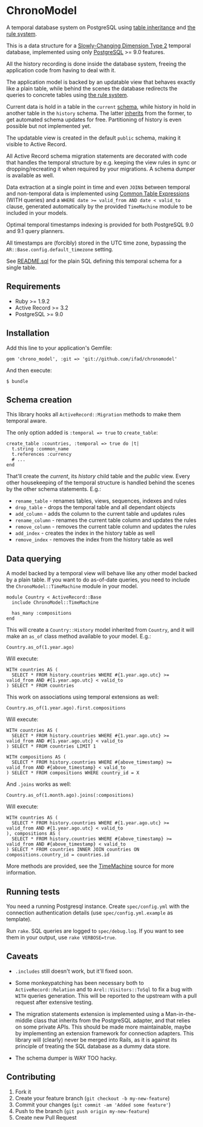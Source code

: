 # ChronoModel

A temporal database system on PostgreSQL using
[table inheritance](http://www.postgresql.org/docs/9.0/static/ddl-inherit.html) and
[the rule system](http://www.postgresql.org/docs/9.0/static/rules-update.html).

This is a data structure for a
[Slowly-Changing Dimension Type 2](http://en.wikipedia.org/wiki/Slowly_changing_dimension#Type_2)
temporal database, implemented using only [PostgreSQL](http://www.postgresql.org) >= 9.0 features.

All the history recording is done inside the database system, freeing the application code from
having to deal with it.

The application model is backed by an updatable view that behaves exactly like a plain table, while
behind the scenes the database redirects the queries to concrete tables using
[the rule system](http://www.postgresql.org/docs/9.0/static/rules-update.html).

Current data is hold in a table in the `current` [schema](http://www.postgresql.org/docs/9.0/static/ddl-schemas.html),
while history in hold in another table in the `history` schema. The latter
[inherits](http://www.postgresql.org/docs/9.0/static/ddl-inherit.html) from the former, to get
automated schema updates for free. Partitioning of history is even possible but not implemented
yet.

The updatable view is created in the default `public` schema, making it visible to Active Record.

All Active Record schema migration statements are decorated with code that handles the temporal
structure by e.g. keeping the view rules in sync or dropping/recreating it when required by your
migrations. A schema dumper is available as well.

Data extraction at a single point in time and even `JOIN`s between temporal and non-temporal data
is implemented using
[Common Table Expressions](http://www.postgresql.org/docs/9.0/static/queries-with.html)
(WITH queries) and a `WHERE date >= valid_from AND date < valid_to` clause, generated automatically
by the provided `TimeMachine` module to be included in your models.

Optimal temporal timestamps indexing is provided for both PostgreSQL 9.0 and 9.1 query planners.

All timestamps are (forcibly) stored in the UTC time zone, bypassing the `AR::Base.config.default_timezone`
setting.

See  [README.sql](https://github.com/ifad/chronomodel/blob/master/README.sql) for the plain SQL
defining this temporal schema for a single table.


## Requirements

* Ruby &gt;= 1.9.2
* Active Record &gt;= 3.2
* PostgreSQL &gt;= 9.0


## Installation

Add this line to your application's Gemfile:

    gem 'chrono_model', :git => 'git://github.com/ifad/chronomodel'

And then execute:

    $ bundle


## Schema creation

This library hooks all `ActiveRecord::Migration` methods to make them temporal aware.

The only option added is `:temporal => true` to `create_table`:

    create_table :countries, :temporal => true do |t|
      t.string :common_name
      t.references :currency
      # ...
    end

That'll create the _current_, its _history_ child table and the _public_ view.
Every other housekeeping of the temporal structure is handled behind the scenes
by the other schema statements. E.g.:

 * `rename_table`  - renames tables, views, sequences, indexes and rules
 * `drop_table`    - drops the temporal table and all dependant objects
 * `add_column`    - adds the column to the current table and updates rules
 * `rename_column` - renames the current table column and updates the rules
 * `remove_column` - removes the current table column and updates the rules
 * `add_index`     - creates the index in the history table as well
 * `remove_index`  - removes the index from the history table as well


## Data querying

A model backed by a temporal view will behave like any other model backed by a
plain table. If you want to do as-of-date queries, you need to include the
`ChronoModel::TimeMachine` module in your model.

    module Country < ActiveRecord::Base
      include ChronoModel::TimeMachine

      has_many :compositions
    end

This will create a `Country::History` model inherited from `Country`, and it
will make an `as_of` class method available to your model. E.g.:

    Country.as_of(1.year.ago)

Will execute:

    WITH countries AS (
      SELECT * FROM history.countries WHERE #{1.year.ago.utc} >= valid_from AND #{1.year.ago.utc} < valid_to
    ) SELECT * FROM countries

This work on associations using temporal extensions as well:

    Country.as_of(1.year.ago).first.compositions

Will execute:

    WITH countries AS (
      SELECT * FROM history.countries WHERE #{1.year.ago.utc} >= valid_from AND #{1.year.ago.utc} < valid_to
    ) SELECT * FROM countries LIMIT 1

    WITH compositions AS (
      SELECT * FROM history.countries WHERE #{above_timestamp} >= valid_from AND #{above_timestamp} < valid_to
    ) SELECT * FROM compositions WHERE country_id = X
    
And `.joins` works as well:

    Country.as_of(1.month.ago).joins(:compositions)
    
Will execute:

    WITH countries AS (
      SELECT * FROM history.countries WHERE #{1.year.ago.utc} >= valid_from AND #{1.year.ago.utc} < valid_to
    ), compositions AS (
      SELECT * FROM history.countries WHERE #{above_timestamp} >= valid_from AND #{above_timestamp} < valid_to
    ) SELECT * FROM countries INNER JOIN countries ON compositions.country_id = countries.id

More methods are provided, see the
[TimeMachine](https://github.com/ifad/chronomodel/blob/master/lib/chrono_model/time_machine.rb) source
for more information.


## Running tests

You need a running Postgresql instance. Create `spec/config.yml` with the
connection authentication details (use `spec/config.yml.example` as template).

Run `rake`. SQL queries are logged to `spec/debug.log`. If you want to see
them in your output, use `rake VERBOSE=true`.

## Caveats

 * `.includes` still doesn't work, but it'll fixed soon.

 * Some monkeypatching has been necessary both to `ActiveRecord::Relation` and
   to `Arel::Visitors::ToSql` to fix a bug with `WITH` queries generation. This
   will be reported to the upstream with a pull request after extensive testing.

 * The migration statements extension is implemented using a Man-in-the-middle
   class that inherits from the PostgreSQL adapter, and that relies on some
   private APIs. This should be made more maintainable, maybe by implementing
   an extension framework for connection adapters. This library will (clearly)
   never be merged into Rails, as it is against its principle of treating the
   SQL database as a dummy data store.

 * The schema dumper is WAY TOO hacky.


## Contributing

 1. Fork it
 2. Create your feature branch (`git checkout -b my-new-feature`)
 3. Commit your changes (`git commit -am 'Added some feature'`)
 4. Push to the branch (`git push origin my-new-feature`)
 5. Create new Pull Request
